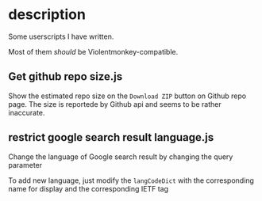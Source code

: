 # description

Some userscripts I have written.

Most of them *should* be Violentmonkey-compatible.

## Get github repo size.js

Show the estimated repo size on the `Download ZIP` button on Github repo page. The size is reportede by Github api and seems to be rather inaccurate.

## restrict google search result language.js

Change the language of Google search result by changing the query parameter

To add new language, just modify the `langCodeDict` with the corresponding name for display and the corresponding IETF tag

